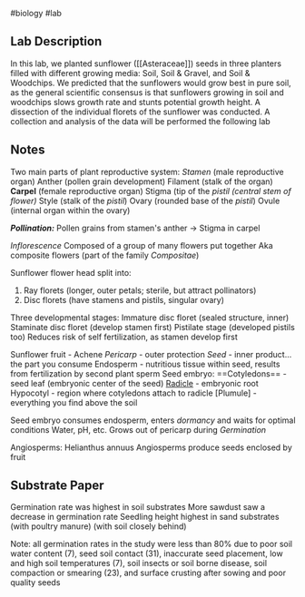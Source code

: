 #biology #lab 
## Lab Description
In this lab, we planted sunflower ([[Asteraceae]]) seeds in three planters filled with different growing media: Soil, Soil & Gravel, and Soil & Woodchips. We predicted that the sunflowers would grow best in pure soil, as the general scientific consensus is that sunflowers growing in soil and woodchips slows growth rate and stunts potential growth height.
A dissection of the individual florets of the sunflower was conducted.
A collection and analysis of the data will be performed the following lab
## Notes
Two main parts of plant reproductive system:
	*Stamen* (male reproductive organ)
		Anther (pollen grain development)
		Filament (stalk of the organ)
	**Carpel** (female reproductive organ)
		Stigma (tip of the *pistil (central stem of flower)*
		Style (stalk of the *pistil*)
		Ovary (rounded base of the *pistil*)
		Ovule (internal organ within the ovary)

***Pollination:***
Pollen grains from stamen's anther -> Stigma in carpel

*Inflorescence*
Composed of a group of many flowers put together
	Aka composite flowers (part of the family *Compositae*)

Sunflower flower head split into:
1. Ray florets (longer, outer petals; sterile, but attract pollinators)
2. Disc florets (have stamens and pistils, singular ovary)

Three developmental stages:
	Immature disc floret (sealed structure, inner)
	Staminate disc floret (develop stamen first)
	Pistilate stage (developed pistils too)
		Reduces risk of self fertilization, as stamen develop first

Sunflower fruit - Achene
	*Pericarp* - outer protection
	*Seed* - inner product... the part you consume
			Endosperm - nutritious tissue within seed, results from fertilization by second plant sperm
			Seed embryo:
				==Cotyledons== - seed leaf (embryonic center of the seed)
				<u>Radicle</u> - embryonic root
				Hypocotyl - region where cotyledons attach to radicle
				[Plumule] - everything you find above the soil
				
Seed embryo consumes endosperm, enters *dormancy* and waits for optimal conditions
	Water, pH, etc.
	Grows out of pericarp during *Germination*

Angiosperms: Helianthus annuus
Angiosperms produce seeds enclosed by fruit

## Substrate Paper
Germination rate was highest in soil substrates
	More sawdust saw a decrease in germination rate
Seedling height highest in sand substrates (with poultry manure) (with soil closely behind)

Note: all germination rates in the study were less than 80%
	 due to poor soil water content (7), seed soil contact (31), inaccurate seed placement, low and high soil temperatures (7), soil insects or soil borne disease, soil compaction or smearing (23), and surface crusting after sowing and poor quality seeds